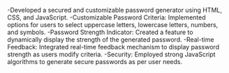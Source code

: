 -Developed a secured and customizable password generator using HTML, CSS, and JavaScript.
-Customizable Password Criteria: Implemented options for users to select uppercase letters, lowercase letters, numbers, and symbols.
-Password Strength Indicator: Created a feature to dynamically display the strength of the generated password.
-Real-time Feedback: Integrated real-time feedback mechanism to display password strength as users modify criteria.
-Security: Employed strong JavaScript algorithms to generate secure passwords as per user needs.
